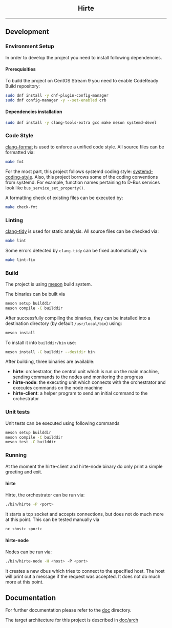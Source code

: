 <p align="center">
  <h2 align="center">Hirte</h3>
</p>

---

## Development

### Environment Setup

In order to develop the project you need to install following dependencies.

#### Prerequisities

To build the project on CentOS Stream 9 you need to enable CodeReady Build repository:
```bash
sudo dnf install -y dnf-plugin-config-manager
sudo dnf config-manager -y --set-enabled crb
```

#### Dependencies installation

```bash
sudo dnf install -y clang-tools-extra gcc make meson systemd-devel
```

### Code Style

[clang-format](https://clang.llvm.org/docs/ClangFormat.html) is used to enforce a unified code style. All source files can be formatted via:
```bash
make fmt
```

For the most part, this project follows systemd coding style: [systemd-coding-style](https://github.com/systemd/systemd/blob/main/docs/CODING_STYLE.md).
Also, this project borrows some of the coding conventions from systemd.  For example, function names pertaining to D-Bus services look like <code>bus_service_set_property()</code>.

A formatting check of existing files can be executed by:
```bash
make check-fmt
```

### Linting

[clang-tidy](https://clang.llvm.org/extra/clang-tidy/) is used for static analysis. All source files can be checked via:
```bash
make lint
```

Some errors detected by `clang-tidy` can be fixed automatically via: 
```bash
make lint-fix
```

### Build

The project is using [meson](https://mesonbuild.com/) build system.

The binaries can be built via
```bash
meson setup builddir
meson compile -C builddir
```

After successfully compiling the binaries, they can be installed into a destination directory (by default `/usr/local/bin`) using:
```bash
meson install
```

To install it into `builddir/bin` use:
```bash
meson install -C builddir --destdir bin
```

After building, three binaries are available:
- __hirte__: orchestrator, the central unit which is run on the main machine, sending commands to the nodes and monitoring the progress
- __hirte-node__: the executing unit which connects with the orchestrator and executes commands on the node machine
- __hirte-client__: a helper program to send an initial command to the orchestrator

### Unit tests

Unit tests can be executed using following commands
```bash
meson setup builddir
meson compile -C builddir
meson test -C builddir
```

### Running

At the moment the hirte-client and hirte-node binary do only print a simple greeting and exit.

#### hirte

Hirte, the orchestrator can be run via:
```bash
./bin/hirte -P <port>
```
It starts a tcp socket and accepts connections, but does not do much more at this point.
This can be tested manually via
```bash
nc <host> <port>
```

#### hirte-node

Nodes can be run via:
```bash
./bin/hirte-node -H <host> -P <port>
```
It creates a new dbus which tries to connect to the specified host. The host will print out a message if the request was accepted. It does not do much more at this point.

## Documentation

For further documentation please refer to the [doc](./doc/) directory.

The target architecture for this project is described in [doc/arch](./doc/arch/)
